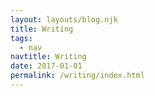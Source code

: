 ```yaml
---
layout: layouts/blog.njk
title: Writing
tags:
  - nav
navtitle: Writing
date: 2017-01-01
permalink: /writing/index.html
---
```


